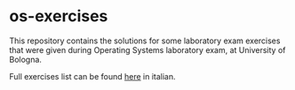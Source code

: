 # os-exercises
This repository contains the solutions for some laboratory exam exercises that were given during Operating Systems laboratory exam, at University of Bologna.

Full exercises list can be found [here](http://www.cs.unibo.it/~renzo/so/provapratica.shtml) in italian.
